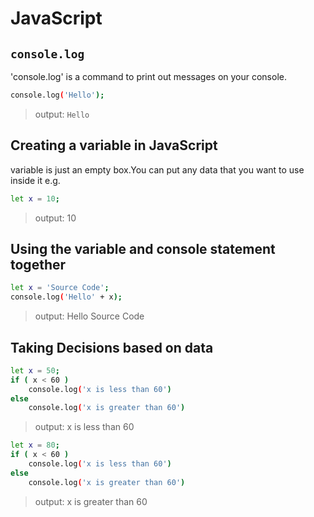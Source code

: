 # JavaScript

## `console.log`

'console.log' is a command to print out messages on your console.

```sh
console.log('Hello');
```
> output: `Hello`


## Creating a variable in JavaScript

variable is just an empty box.You can put any data that you want to use inside it e.g.

```sh
let x = 10;
```
> output: 10


## Using the variable and console statement together

```sh
let x = 'Source Code';
console.log('Hello' + x);
```
> output: Hello Source Code


## Taking Decisions based on data

```sh
let x = 50;
if ( x < 60 )
    console.log('x is less than 60')
else
    console.log('x is greater than 60')
```
> output: x is less than 60


```sh
let x = 80;
if ( x < 60 )
    console.log('x is less than 60')
else
    console.log('x is greater than 60')
```
> output: x is greater than 60

